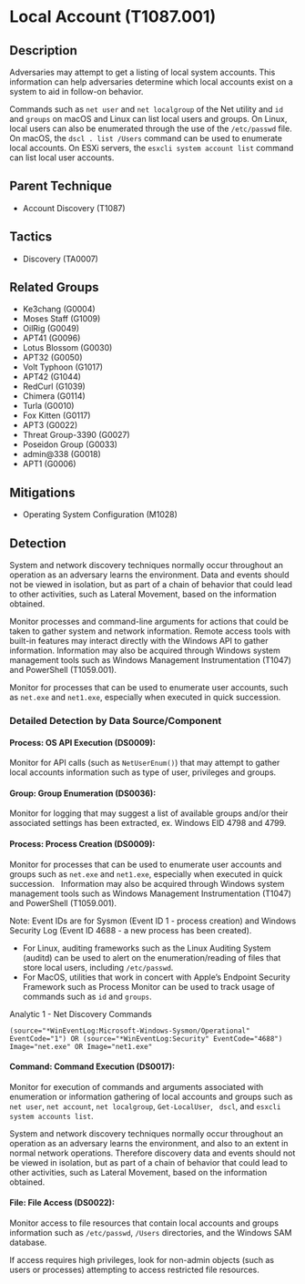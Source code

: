 # Local Account (T1087.001)

## Description
Adversaries may attempt to get a listing of local system accounts. This information can help adversaries determine which local accounts exist on a system to aid in follow-on behavior.

Commands such as ```net user``` and ```net localgroup``` of the Net utility and ```id``` and ```groups``` on macOS and Linux can list local users and groups. On Linux, local users can also be enumerated through the use of the ```/etc/passwd``` file. On macOS, the ```dscl . list /Users``` command can be used to enumerate local accounts. On ESXi servers, the `esxcli system account list` command can list local user accounts.

## Parent Technique
- Account Discovery (T1087)

## Tactics
- Discovery (TA0007)

## Related Groups
- Ke3chang (G0004)
- Moses Staff (G1009)
- OilRig (G0049)
- APT41 (G0096)
- Lotus Blossom (G0030)
- APT32 (G0050)
- Volt Typhoon (G1017)
- APT42 (G1044)
- RedCurl (G1039)
- Chimera (G0114)
- Turla (G0010)
- Fox Kitten (G0117)
- APT3 (G0022)
- Threat Group-3390 (G0027)
- Poseidon Group (G0033)
- admin@338 (G0018)
- APT1 (G0006)

## Mitigations
- Operating System Configuration (M1028)

## Detection
System and network discovery techniques normally occur throughout an operation as an adversary learns the environment. Data and events should not be viewed in isolation, but as part of a chain of behavior that could lead to other activities, such as Lateral Movement, based on the information obtained.

Monitor processes and command-line arguments for actions that could be taken to gather system and network information. Remote access tools with built-in features may interact directly with the Windows API to gather information. Information may also be acquired through Windows system management tools such as Windows Management Instrumentation (T1047) and PowerShell (T1059.001).

Monitor for processes that can be used to enumerate user accounts, such as ```net.exe``` and ```net1.exe```, especially when executed in quick succession.

### Detailed Detection by Data Source/Component
#### Process: OS API Execution (DS0009): 
Monitor for API calls (such as ```NetUserEnum()```) that may attempt to gather local accounts information such as type of user, privileges and groups.

#### Group: Group Enumeration (DS0036): 
Monitor for logging that may suggest a list of available groups and/or their associated settings has been extracted, ex. Windows EID 4798 and 4799.

#### Process: Process Creation (DS0009): 
Monitor for processes that can be used to enumerate user accounts and groups such as ```net.exe``` and ```net1.exe```, especially when executed in quick succession.
 
Information may also be acquired through Windows system management tools such as Windows Management Instrumentation (T1047) and PowerShell (T1059.001).

Note: Event IDs are for Sysmon (Event ID 1 - process creation) and Windows Security Log (Event ID 4688 - a new process has been created). 
- For Linux, auditing frameworks such as the Linux Auditing System (auditd) can be used to alert on the enumeration/reading of files that store local users, including ```/etc/passwd```. 
- For MacOS, utilities that work in concert with Apple’s Endpoint Security Framework such as Process Monitor can be used to track usage of commands such as ```id``` and ```groups```.

Analytic 1 - Net Discovery Commands

```(source="*WinEventLog:Microsoft-Windows-Sysmon/Operational" EventCode="1") OR (source="*WinEventLog:Security" EventCode="4688") Image="net.exe" OR Image="net1.exe"```

#### Command: Command Execution (DS0017): 
Monitor for execution of commands and arguments associated with enumeration or information gathering of local accounts and groups such as ```net user```, ```net account```, ```net localgroup```, ```Get-LocalUser```, ``` dscl```, and `esxcli system accounts list`.

System and network discovery techniques normally occur throughout an operation as an adversary learns the environment, and also to an extent in normal network operations. Therefore discovery data and events should not be viewed in isolation, but as part of a chain of behavior that could lead to other activities, such as Lateral Movement, based on the information obtained.

#### File: File Access (DS0022): 
Monitor access to file resources that contain local accounts and groups information such as ```/etc/passwd```, ```/Users``` directories, and the Windows SAM database. 

If access requires high privileges, look for non-admin objects (such as users or processes) attempting to access restricted file resources.

